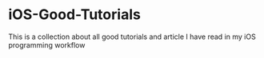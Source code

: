 # iOS-Good-Tutorials
This is a collection about all good tutorials and article I have read in my iOS programming workflow
